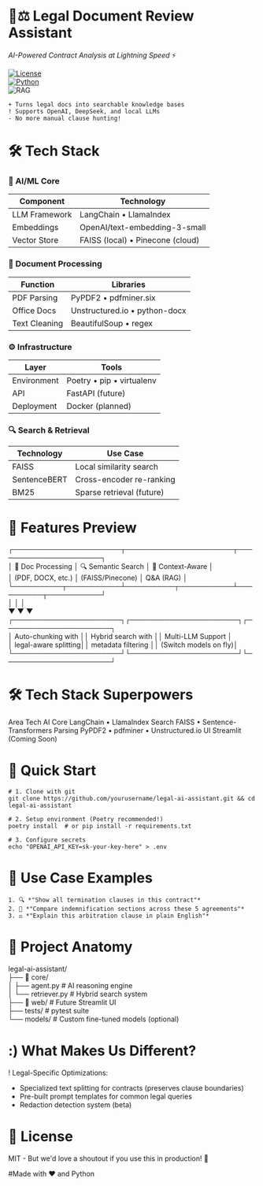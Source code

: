 # 🧑⚖️ Legal Document Review Assistant  
*AI-Powered Contract Analysis at Lightning Speed* ⚡  

[![License](https://img.shields.io/badge/License-MIT-green?style=for-the-badge)](https://opensource.org/licenses/MIT)  
[![Python](https://img.shields.io/badge/Python-3.8+-blue?style=for-the-badge&logo=python)](https://www.python.org/)  
![RAG](https://img.shields.io/badge/Architecture-RAG-ff69b4?style=for-the-badge)  

```
+ Turns legal docs into searchable knowledge bases  
! Supports OpenAI, DeepSeek, and local LLMs  
- No more manual clause hunting!
```
# 🛠️ Tech Stack

### 🤖 AI/ML Core
| Component       | Technology                          |
|-----------------|-------------------------------------|
| LLM Framework   | LangChain • LlamaIndex              |
| Embeddings      | OpenAI/text-embedding-3-small       |
| Vector Store    | FAISS (local) • Pinecone (cloud)    |

### 📄 Document Processing
| Function        | Libraries                           |
|-----------------|-------------------------------------|
| PDF Parsing     | PyPDF2 • pdfminer.six              |
| Office Docs     | Unstructured.io • python-docx       |
| Text Cleaning   | BeautifulSoup • regex               |

### ⚙️ Infrastructure
| Layer           | Tools                               |
|-----------------|-------------------------------------|
| Environment     | Poetry • pip • virtualenv           |
| API             | FastAPI (future)                    |
| Deployment      | Docker (planned)                    |

### 🔍 Search & Retrieval
| Technology      | Use Case                            |
|-----------------|-------------------------------------|
| FAISS           | Local similarity search             |
| SentenceBERT    | Cross-encoder re-ranking            |
| BM25            | Sparse retrieval (future)           |

# 🌟 Features Preview
┌──────────────────────┬──────────────────────┬──────────────────────┐  
│   📄 Doc Processing  │   🔍 Semantic Search │   💬 Context-Aware   │  
│  (PDF, DOCX, etc.)   │  (FAISS/Pinecone)    │    Q&A (RAG)        │  
└──────────┬───────────┴──────────┬───────────┴──────────┬───────────┘  
           │                      │                      │  
           ▼                      ▼                      ▼  
┌──────────────────────┐┌──────────────────────┐┌──────────────────────┐  
│  Auto-chunking with  ││  Hybrid search with  ││  Multi-LLM Support   │  
│ legal-aware splitting││ metadata filtering   ││ (Switch models on fly)│  
└──────────────────────┘└──────────────────────┘└──────────────────────┘  
# 🛠️ Tech Stack Superpowers
Area	Tech
AI Core	LangChain • LlamaIndex
Search	FAISS • Sentence-Transformers
Parsing	PyPDF2 • pdfminer • Unstructured.io
UI	Streamlit (Coming Soon)
# 🚀 Quick Start
```
# 1. Clone with git  
git clone https://github.com/yourusername/legal-ai-assistant.git && cd legal-ai-assistant  

# 2. Setup environment (Poetry recommended!)  
poetry install  # or pip install -r requirements.txt  

# 3. Configure secrets  
echo "OPENAI_API_KEY=sk-your-key-here" > .env  
```
# 🎯 Use Case Examples
```
1. 🔍 *"Show all termination clauses in this contract"*  
2. 📑 *"Compare indemnification sections across these 5 agreements"*  
3. ⚖️ *"Explain this arbitration clause in plain English"*
```
# 📂 Project Anatomy
legal-ai-assistant/  
├── 📁 core/  
│   ├── agent.py       # AI reasoning engine  
│   └── retriever.py   # Hybrid search system  
├── 📁 web/            # Future Streamlit UI  
├── tests/             # pytest suite  
└── models/            # Custom fine-tuned models (optional)  
# :) What Makes Us Different?
! Legal-Specific Optimizations:  
+ Specialized text splitting for contracts (preserves clause boundaries)  
+ Pre-built prompt templates for common legal queries  
+ Redaction detection system (beta)
  
# 📜 License
MIT - But we'd love a shoutout if you use this in production! 🚀

#Made with ❤️ and Python
